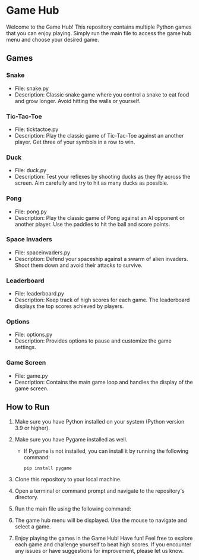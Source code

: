 # Game Hub

Welcome to the Game Hub! This repository contains multiple Python games that you can enjoy playing. Simply run the main file to access the game hub menu and choose your desired game.

## Games

### Snake

- File: snake.py
- Description: Classic snake game where you control a snake to eat food and grow longer. Avoid hitting the walls or yourself.

### Tic-Tac-Toe

- File: ticktactoe.py
- Description: Play the classic game of Tic-Tac-Toe against an another player. Get three of your symbols in a row to win.

### Duck

- File: duck.py
- Description: Test your reflexes by shooting ducks as they fly across the screen. Aim carefully and try to hit as many ducks as possible.

### Pong

- File: pong.py
- Description: Play the classic game of Pong against an AI opponent or another player. Use the paddles to hit the ball and score points.

### Space Invaders

- File: spaceinvaders.py
- Description: Defend your spaceship against a swarm of alien invaders. Shoot them down and avoid their attacks to survive.

### Leaderboard

- File: leaderboard.py
- Description: Keep track of high scores for each game. The leaderboard displays the top scores achieved by players.

### Options

- File: options.py
- Description: Provides options to pause and customize the game settings.

### Game Screen

- File: game.py
- Description: Contains the main game loop and handles the display of the game screen.

## How to Run

1. Make sure you have Python installed on your system (Python version 3.9 or higher).
2. Make sure you have Pygame installed as well.
   - If Pygame is not installed, you can install it by running the following command:

     ```
     pip install pygame
     ```

3. Clone this repository to your local machine.
4. Open a terminal or command prompt and navigate to the repository's directory.
5. Run the main file using the following command:
6. The game hub menu will be displayed. Use the mouse to navigate and select a game.
7. Enjoy playing the games in the Game Hub! Have fun!
Feel free to explore each game and challenge yourself to beat high scores. If you encounter any issues or have suggestions for improvement, please let us know.
